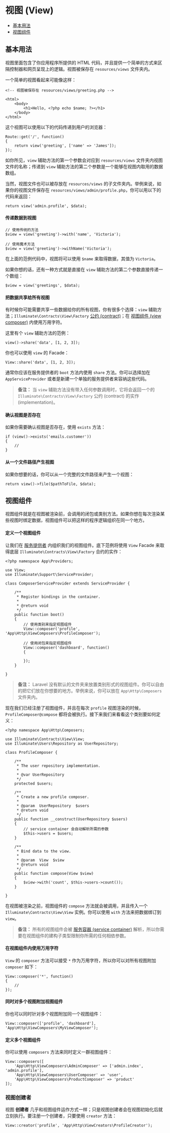 # 视图 (View)

- [基本用法](#basic-usage)
- [视图组件](#view-composers)

<a name="basic-usage"></a>
## 基本用法

视图里面包含了你应用程序所提供的 HTML 代码，并且提供一个简单的方式来区隔控制器和网页呈现上的逻辑。视图被保存在 `resources/views` 文件夹内。

一个简单的视图看起来可能像这样：

	<!-- 视图被保存在 resources/views/greeting.php -->

	<html>
		<body>
			<h1>Hello, <?php echo $name; ?></h1>
		</body>
	</html>

这个视图可以使用以下的代码传递到用户的浏览器：

	Route::get('/', function()
	{
		return view('greeting', ['name' => 'James']);
	});

如你所见，`view` 辅助方法的第一个参数会对应到 `resources/views` 文件夹内视图文件的名称；传递到 `view` 辅助方法的第二个参数是一个能够在视图内取用的数据数组。

当然，视图文件也可以被存放在 `resources/views` 的子文件夹内。举例来说，如果你的视图文件保存在 `resources/views/admin/profile.php`，你可以用以下的代码来返回：

	return view('admin.profile', $data);

#### 传递数据到视图

	// 使用传统的方法
	$view = view('greeting')->with('name', 'Victoria');

	// 使用魔术方法
	$view = view('greeting')->withName('Victoria');

在上面的范例代码中，视图将可以使用 `$name` 来取得数据，其值为 `Victoria`。

如果你想的话，还有一种方式就是直接在 `view` 辅助方法的第二个参数直接传递一个数组：

	$view = view('greetings', $data);

#### 把数据共享给所有视图

有时候你可能需要共享一些数据给你的所有视图，你有很多个选择：`view` 辅助方法；`Illuminate\Contracts\View\Factory` [公约 \(contract\)](/docs/5.0/contracts)；在 [视图组件 \(view composer\)](#view-composers) 内使用万用字符。

这里有个 `view` 辅助方法的范例：

	view()->share('data', [1, 2, 3]);

你也可以使用 `view` 的 Facade：

	View::share('data', [1, 2, 3]);

通常你应该在服务提供者的 `boot` 方法内使用 `share` 方法。你可以选择加在 `AppServiceProvider` 或者是新建一个单独的服务提供者来容纳这些代码。

> **备注：** 当 `view` 辅助方法没有带入任何参数调用时，它将会返回一个的 `Illuminate\Contracts\View\Factory` 公约 (contract) 的实作 (implementation)。

#### 确认视图是否存在

如果你需要确认视图是否存在，使用 `exists` 方法：

	if (view()->exists('emails.customer'))
	{
		//
	}

#### 从一个文件路径产生视图

如果你想要的话，你可以从一个完整的文件路径来产生一个视图：

	return view()->file($pathToFile, $data);

<a name="view-composers"></a>
## 视图组件

视图组件就是在视图被渲染前，会调用的闭包或类别方法。如果你想在每次渲染某些视图时绑定数据，视图组件可以把这样的程序逻辑组织在同一个地方。

#### 定义一个视图组件

让我们在 [服务提供者](/docs/5.0/providers) 内组织我们的视图组件。底下范例将使用 `View` Facade 来取得底层 `Illuminate\Contracts\View\Factory` 合约的实作：

	<?php namespace App\Providers;

	use View;
	use Illuminate\Support\ServiceProvider;

	class ComposerServiceProvider extends ServiceProvider {

		/**
		 * Register bindings in the container.
		 *
		 * @return void
		 */
		public function boot()
		{
			// 使用类别来指定视图组件
			View::composer('profile', 'App\Http\ViewComposers\ProfileComposer');

			// 使用闭包来指定视图组件
			View::composer('dashboard', function()
			{

			});
		}

	}

> **备注：** Laravel 没有默认的文件夹来放置类别形式的视图组件。你可以自由的把它们放在你想要的地方。举例来说，你可以放在 `App\Http\Composers` 文件夹内。

现在我们已经注册了视图组件，并且在每次 `profile` 视图渲染的时候，`ProfileComposer@compose` 都将会被执行。接下来我们来看看这个类别要如何定义：

	<?php namespace App\Http\Composers;

	use Illuminate\Contracts\View\View;
	use Illuminate\Users\Repository as UserRepository;

	class ProfileComposer {

		/**
		 * The user repository implementation.
		 *
		 * @var UserRepository
		 */
		protected $users;

		/**
		 * Create a new profile composer.
		 *
		 * @param  UserRepository  $users
		 * @return void
		 */
		public function __construct(UserRepository $users)
		{
			// service container 会自动解析所需的参数
			$this->users = $users;
		}

		/**
		 * Bind data to the view.
		 *
		 * @param  View  $view
		 * @return void
		 */
		public function compose(View $view)
		{
			$view->with('count', $this->users->count());
		}

	}

在视图被渲染之前，视图组件的 `compose` 方法就会被调用，并且传入一个 `Illuminate\Contracts\View\View` 实例。你可以使用 `with` 方法来把数据绑订到 `view`。

> **备注：** 所有的视图组件会被 [服务容器 \(service container\)](/docs/5.0/container) 解析，所以你需要在视图组件的建构子类型限制你所需的任何相依参数。

#### 在视图组件内使用万用字符

`View` 的 `composer` 方法可以接受 `*` 作为万用字符，所以你可以对所有视图附加 `composer` 如下：

	View::composer('*', function()
	{
		//
	});

#### 同时对多个视图附加视图组件

你也可以同时针对多个视图附加同一个视图组件：

	View::composer(['profile', 'dashboard'], 'App\Http\ViewComposers\MyViewComposer');

#### 定义多个视图组件

你可以使用 `composers` 方法来同时定义一群视图组件：

	View::composers([
		'App\Http\ViewComposers\AdminComposer' => ['admin.index', 'admin.profile'],
		'App\Http\ViewComposers\UserComposer' => 'user',
		'App\Http\ViewComposers\ProductComposer' => 'product'
	]);

### 视图创建者

视图 **创建者** 几乎和视图组件运作方式一样；只是视图创建者会在视图初始化后就立刻执行。要注册一个创建者，只要使用 `creator` 方法：

	View::creator('profile', 'App\Http\ViewCreators\ProfileCreator');
